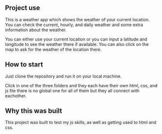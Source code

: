 ## Project use

This is a weather app which shows the weather of your current location.
You can check the current, hourly, and daily weather and some extra information about the weather.

You can either use your current location or you can input a latitude and longitude to see the weather there if available.
You can also click on the map to ask for the weather of the location there.

## How to start

Just clone the repository and run it on your local machine.

Click in one of the three folders and they each have their own html, css, and js file there is no global one for all of them but they all connect with eachother.

## Why this was built

This project was built to test my js skills, as well as getting used to html and css.
